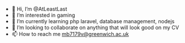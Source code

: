 - 👋 Hi, I’m @AtLeastLast
- 👀 I’m interested in gaming 
- 🌱 I’m currently learning php laravel, database management, nodejs
- 💞️ I’m looking to collaborate on anything that will look good on my CV
- 📫 How to reach me mb7179v@greenwich.ac.uk

<!---
AtLeastLast/AtLeastLast is a ✨ special ✨ repository because its `README.md` (this file) appears on your GitHub profile.
You can click the Preview link to take a look at your changes.
--->
